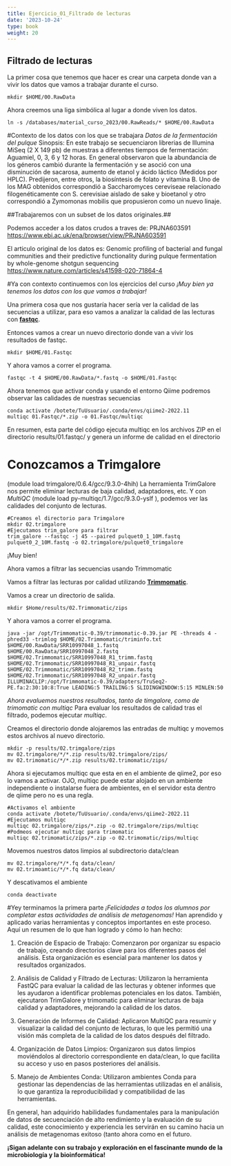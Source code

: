 ```yaml
---
title: Ejercicio_01_Filtrado de lecturas
date: '2023-10-24'
type: book
weight: 20
---
```


## Filtrado de lecturas

La primer cosa que tenemos que hacer es crear una carpeta donde van a vivir los datos que vamos a trabajar durante el curso.

```
mkdir $HOME/00.RawData
```

Ahora creemos una liga simbólica al lugar a donde viven los datos.

```
ln -s /databases/material_curso_2023/00.RawReads/* $HOME/00.RawData
```
#Contexto de los datos con los que se trabajara
*Datos de la fermentación del pulque*
Sinopsis: En este trabajo se secuenciaron librerias de Illumina MiSeq (2 X 149 pb) de muestras a diferentes tiempos de fermentación: Aguamiel, 0, 3, 6 y 12 horas. En general observaron que la abundancia de los géneros cambió durante la fermentación y se asoció con una disminución de sacarosa, aumento de etanol y ácido láctico (Medidos por HPLC). Predijeron, entre otros, la biosíntesis de folato y vitamina B. Uno de los MAG obtenidos correspondió a Saccharomyces cereviseae relacionado filogenéticamente con S. cerevisiae aislado de sake y bioetanol y otro correspondió a Zymomonas mobilis que propusieron como un nuevo linaje.

##Trabajaremos con un subset de los datos originales.##

Podemos acceder a los datos crudos a traves de: PRJNA603591 https://www.ebi.ac.uk/ena/browser/view/PRJNA603591

El articulo original de los datos es: Genomic profiling of bacterial and fungal communities and their predictive functionality during pulque fermentation by whole-genome shotgun sequencing https://www.nature.com/articles/s41598-020-71864-4

#Ya con contexto continuemos con los ejercicios del curso
*¡Muy bien ya tenemos los datos con los que vamos a trabajar!*

Una primera cosa que nos gustaría hacer sería ver la calidad de las secuencias a utilizar, para eso vamos a analizar la calidad de las lecturas con  [**fastqc**](https://www.bioinformatics.babraham.ac.uk/projects/fastqc/).


Entonces vamos a crear un nuevo directorio donde van a vivir los resultados de fastqc.

```
mkdir $HOME/01.Fastqc
```

Y ahora vamos a correr el programa.

```
fastqc -t 4 $HOME/00.RawData/*.fastq -o $HOME/01.Fastqc
```

Ahora tenemos que activar conda y usando el entorno Qiime podremos observar las calidades de nuestras secuencias 

```
conda activate /botete/TuUsuario/.conda/envs/qiime2-2022.11
multiqc 01.Fastqc/*.zip -o 01.Fastqc/multiqc
```
En resumen, esta parte del código ejecuta multiqc en los archivos ZIP en el directorio results/01.fastqc/ y genera un informe de calidad en el directorio 

# Conozcamos a Trimgalore
(module load trimgalore/0.6.4/gcc/9.3.0-4hih)
La herramienta TrimGalore nos permite eliminar lecturas de baja calidad, adaptadores, etc. 
Y con *MultiQC* (module load py-multiqc/1.7/gcc/9.3.0-yslf
), podemos ver las calidades del conjunto de lecturas.

```
#Creamos el directorio para Trimgalore
mkdir 02.trimgalore
#Ejecutamos trim_galore para filtrar
trim_galore --fastqc -j 45 --paired pulquet0_1_10M.fastq pulquet0_2_10M.fastq -o 02.trimgalore/pulquet0_trimgalore
```

¡Muy bien!

Ahora vamos a filtrar las secuencias usando Trimmomatic

Vamos a filtrar las lecturas por calidad utilizando [**Trimmomatic**](http://www.usadellab.org/cms/?page=trimmomatic).

Vamos a crear un directorio de salida.

```
mkdir $Home/results/02.Trimmomatic/zips
```

Y ahora vamos a correr el programa.

```
java -jar /opt/Trimmomatic-0.39/trimmomatic-0.39.jar PE -threads 4 -phred33 -trimlog $HOME/02.Trimmomatic/triminfo.txt $HOME/00.RawData/SRR10997048_1.fastq $HOME/00.RawData/SRR10997048_2.fastq  $HOME/02.Trimmomatic/SRR10997048_R1_trimm.fastq  $HOME/02.Trimmomatic/SRR10997048_R1_unpair.fastq $HOME/02.Trimmomatic/SRR10997048_R2_trimm.fastq $HOME/02.Trimmomatic/SRR10997048_R2_unpair.fastq ILLUMINACLIP:/opt/Trimmomatic-0.39/adapters/TruSeq2-PE.fa:2:30:10:8:True LEADING:5 TRAILING:5 SLIDINGWINDOW:5:15 MINLEN:50
```

*Ahora evaluemos nuestros resultados, tanto de timgalore, como de trimomatic con multiqc*
Para evaluar los resultados de calidad tras el filtrado, podemos ejecutar *multiqc*.

Creamos el directorio donde alojaremos las entradas de multiqc y movemos estos archivos al nuevo directorio.

```
mkdir -p results/02.trimgalore/zips
mv 02.trimgalore/*/*.zip results/02.trimgalore/zips/
mv 02.trimomatic/*/*.zip results/02.trimomatic/zips/
```

Ahora si ejecutamos multiqc que esta en en el ambiente de qiime2, por eso lo vamos a activar. OJO, multiqc puede estar alojado en un ambiente independiente o instalarse fuera de ambientes, en el servidor esta dentro de qiime pero no es una regla.

```
#Activamos el ambiente
conda activate /botete/TuUsuario/.conda/envs/qiime2-2022.11
#Ejecutamos multiqc
multiqc 02.trimgalore/zips/*.zip -o 02.trimgalore/zips/multiqc
#Podmeos ejecutar multiqc para trimomatic
multiqc 02.trimomatic/zips/*.zip -o 02.trimomatic/zips/multiqc 
```

Movemos nuestros datos limpios al subdirectorio data/clean

```
mv 02.trimgalore/*/*.fq data/clean/
mv 02.trimoamtic/*/*.fq data/clean/
```
Y descativamos el ambiente

```
conda deactivate
```
#Yey terminamos la primera parte 
*¡Felicidades a todos los alumnos por completar estas actividades de análisis de metagenomas!*
 Han aprendido y aplicado varias herramientas y conceptos importantes en este proceso. 
 Aquí un resumen de lo que han logrado y cómo lo han hecho:

 1. Creación de Espacio de Trabajo: Comenzaron por organizar su espacio de trabajo, creando directorios clave para los diferentes pasos del análisis. Esta organización es esencial para mantener los datos y resultados organizados.

 2. Análisis de Calidad y Filtrado de Lecturas: Utilizaron la herramienta FastQC para evaluar la calidad de las lecturas y obtener informes que les ayudaron a identificar problemas potenciales en los datos. También, ejecutaron TrimGalore y trimomatic para eliminar lecturas de baja calidad y adaptadores, mejorando la calidad de los datos.

 3. Generación de Informes de Calidad: Aplicaron MultiQC para resumir y visualizar la calidad del conjunto de lecturas, lo que les permitió una visión más completa de la calidad de los datos después del filtrado.

 4. Organización de Datos Limpios: Organizaron sus datos limpios moviéndolos al directorio correspondiente en data/clean, lo que facilita su acceso y uso en pasos posteriores del análisis.

 5. Manejo de Ambientes Conda: Utilizaron ambientes Conda para gestionar las dependencias de las herramientas utilizadas en el análisis, lo que garantiza la reproducibilidad y compatibilidad de las herramientas.

En general, han adquirido habilidades fundamentales para la manipulación de datos de secuenciación de alto rendimiento y la evaluación de su calidad, este conocimiento y experiencia les servirán en su camino hacia un análisis de metagenomas exitoso (tanto ahora como en el futuro.

**¡Sigan adelante con su trabajo y exploración en el fascinante mundo de la microbiología y la bioinformática!**
